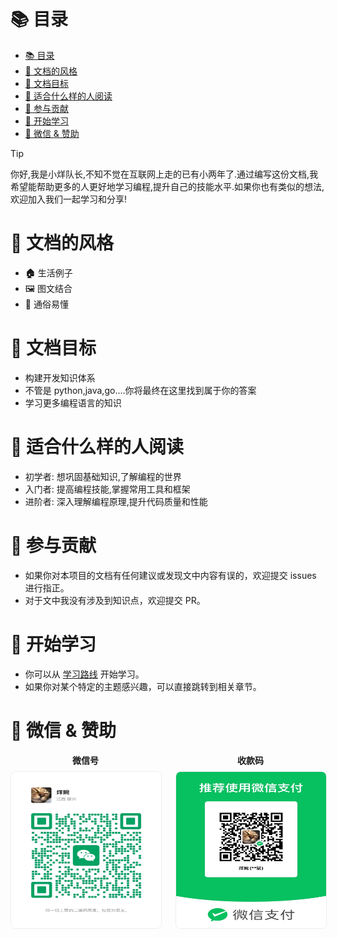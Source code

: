 # 📚 目录

<!-- TOC -->

- [📚 目录](#-%E7%9B%AE%E5%BD%95)
- [🎨 文档的风格](#-%E6%96%87%E6%A1%A3%E7%9A%84%E9%A3%8E%E6%A0%BC)
- [🎯 文档目标](#-%E6%96%87%E6%A1%A3%E7%9B%AE%E6%A0%87)
- [👤 适合什么样的人阅读](#-%E9%80%82%E5%90%88%E4%BB%80%E4%B9%88%E6%A0%B7%E7%9A%84%E4%BA%BA%E9%98%85%E8%AF%BB)
- [🤝 参与贡献](#-%E5%8F%82%E4%B8%8E%E8%B4%A1%E7%8C%AE)
- [🚀 开始学习](#-%E5%BC%80%E5%A7%8B%E5%AD%A6%E4%B9%A0)
- [📢 微信 & 赞助](#-%E5%BE%AE%E4%BF%A1--%E8%B5%9E%E5%8A%A9)

<!-- /TOC -->


> [!TIP]
> 你好,我是小烊队长,不知不觉在互联网上走的已有小两年了.通过编写这份文档,我希望能帮助更多的人更好地学习编程,提升自己的技能水平.如果你也有类似的想法,欢迎加入我们一起学习和分享!

# 🎨 文档的风格

- **🏠** 生活例子
- 🖼️ 图文结合
- 📝 通俗易懂

# 🎯 文档目标

- 构建开发知识体系
- 不管是 python,java,go....你将最终在这里找到属于你的答案
- 学习更多编程语言的知识

# 👤 适合什么样的人阅读

- 初学者: 想巩固基础知识,了解编程的世界
- 入门者: 提高编程技能,掌握常用工具和框架
- 进阶者: 深入理解编程原理,提升代码质量和性能

# 🤝 参与贡献

- 如果你对本项目的文档有任何建议或发现文中内容有误的，欢迎提交 issues 进行指正。
- 对于文中我没有涉及到知识点，欢迎提交 PR。

# 🚀 开始学习

- 你可以从 [学习路线](../frontend/index.md) 开始学习。
- 如果你对某个特定的主题感兴趣，可以直接跳转到相关章节。

# 📢 微信 & 赞助

<div style="display: flex; align-items: center; justify-content: center; gap: 24px;">
  <div>
    <div style="font-weight: bold; margin-bottom: 8px; text-align: center">微信号</div>
    <img src="./img_2.png" alt="收款码" width="250" height="250" style="border: 1px solid #eee; border-radius: 8px;" />
  </div>
  <div>
    <div style="font-weight: bold; margin-bottom: 8px; text-align: center">收款码</div>
    <img src="./img_1.png" alt="收款码" width="250" height="250" style="border: 1px solid #eee; border-radius: 8px;" />
  </div>
</div>